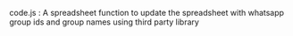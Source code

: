 code.js : A spreadsheet function to update the spreadsheet with whatsapp group ids and group names using third party library
